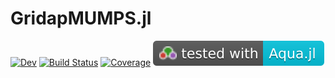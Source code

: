 # GridapMUMPS.jl

[![Dev](https://img.shields.io/badge/docs-dev-blue.svg)](https://martinkosch.github.io/GridapMUMPS.jl/dev/)
[![Build Status](https://github.com/martinkosch/GridapMUMPS.jl/actions/workflows/CI.yml/badge.svg?branch=main)](https://github.com/martinkosch/GridapMUMPS.jl/actions/workflows/CI.yml?query=branch%3Amain)
[![Coverage](https://codecov.io/gh/martinkosch/GridapMUMPS.jl/branch/main/graph/badge.svg)](https://codecov.io/gh/martinkosch/GridapMUMPS.jl)
[![Aqua](https://raw.githubusercontent.com/JuliaTesting/Aqua.jl/master/badge.svg)](https://github.com/JuliaTesting/Aqua.jl)
